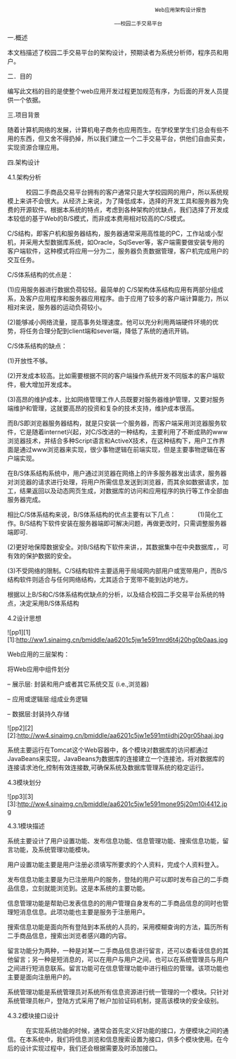                                                    Web应用架构设计报告
                                      
                                      ——校园二手交易平台

一.概述

本文档描述了校园二手交易平台的架构设计，预期读者为系统分析师，程序员和用户。

二．目的

编写此文档的目的是使整个web应用开发过程更加规范有序，为后面的开发人员提供一个依据。

三.项目背景

随着计算机网络的发展，计算机电子商务也应用而生。在学校里学生们总会有些不用的东西，但又舍不得扔掉，所以我们建立一个二手交易平台，供他们自由买卖，实现资源合理应用。

四.架构设计

4.1.架构分析

　　　校园二手商品交易平台拥有的客户通常只是大学校园网的用户，所以系统规模上来讲不会很大。从经济上来说，为了降低成本，选择的开发工具和服务器为免费的开源软件。根据本系统的特点，考虑到各种架构的优缺点，我们选择了开发成本较低的基于Web的B/S模式，而非成本费用相对较高的C/S模式。

C/S结构，即客户机和服务器结构，服务器通常采用高性能的PC，工作站或小型机，并采用大型数据库系统，如Oracle，SqlSever等，客户端需要做安装专用的客户端软件，这种模式将应用一分为二，服务器负责数据管理，客户机完成用户的交互任务。

C/S体系结构的优点是：

(1)应用服务器进行数据负荷较轻。最简单的 C/S架构体系结构应用有两部分组成系，及客户应用程序和服务器应用程序。由于应用了较多的客户端计算能力，所以相对来说，服务器的运动负荷较小。


(2)能够减小网络流量，提高事务处理速度。他可以充分利用两端硬件环境的优势，将任务合理分配到client端和sever端，降低了系统的通讯开销。

C/S体系结构的缺点：

(1)开放性不够。

(2)开发成本较高。比如需要根据不同的客户端操作系统开发不同版本的客户端软件，极大增加开发成本。

(3)高昂的维护成本，比如网络管理工作人员既要对服务器维护管理，又要对服务端维护和管理，这就要高昂的投资和复杂的技术支持，维护成本很高。

而B/S即浏览器服务器结构，就是只安装一个服务器，而客户端采用浏览器服务软件，它是随着internet兴起，对C/S改进的一种结构，主要利用了不断成熟的www浏览器技术，并结合多种Script语言和ActiveX技术，在这种结构下，用户工作界面是通过www浏览器来实现，很少事物逻辑在前端实现，但是主要事物逻辑在客户端实现。

在B/S体系结构系统中，用户通过浏览器在网络上的许多服务器发出请求，服务器对浏览器的请求进行处理，将用户所需信息发送到浏览器，而其余如数据请求，加工，结果返回以及动态网页生成，对数据库的访问和应用程序的执行等工作全部由服务器完成。

相比C/S体系结构来说，B/S体系结构的优点主要有以下几点：
　　　
(1)简化工作。B/S结构下软件安装在服务器端即可解决问题，再做更改时，只需调整服务器端即可.

(2)更好地保障数据安全。对B/S结构下软件来讲，，其数据集中在中央数据库，，可有效的保护数据的安全。

(3)不受网络的限制。C/S结构软件主要适用于局域网内部用户或宽带用户，而B/S结构软件则适合与任何网络结构，尤其适合于宽带不能到达的地方。

根据以上B/S和C/S体系结构优缺点的分析，以及结合校园二手交易平台系统的特点，决定采用B/S体系结构  

4.2设计思想

![pp1][1]
[1]:http://ww1.sinaimg.cn/bmiddle/aa6201c5jw1e591mrd6t4j20hg0b0aas.jpg

Web应用的三层架构：

将Web应用中组件划分

– 展示层: 封装和用户或者其它系统交互 (i.e.,浏览器)

– 应用或逻辑层:组成业务逻辑

– 数据层:封装持久存储    

![pp2][2]
[2]:http://ww4.sinaimg.cn/bmiddle/aa6201c5jw1e591mtiidhj20gr05haaj.jpg
    
系统主要运行在Tomcat这个Web容器中，各个模块对数据库的访问都通过JavaBeans来实现，JavaBeans为数据库的连接建立一个连接池，将对数据库的连接请求池化,控制有效连接数,可确保系统及数据库管理系统的稳定运行。

4.3模块划分

![pp3][3]
[3]:http://ww4.sinaimg.cn/bmiddle/aa6201c5jw1e591mone95j20m10i4412.jpg

4.3.1模块描述


系统主要设计了用户设置功能、发布信息功能、信息管理功能、搜索信息功能，留言功能，及系统管理功能模块。

用户设置功能主要是用户注册必须填写所要求的个人资料，完成个人资料登入。

发布信息功能主要是为已注册用户的服务，登陆的用户可以即时发布自己的二手商品信息，立刻就能浏览到。这是本系统的主要功能。

信息管理功能是帮助已发表信息的的用户管理自身发布的二手商品信息的同时也管理短消息信息。此项功能也主要是服务于注册用户。

搜索信息功能是面向所有登陆到本系统的人员的，采用模糊查询的方法，篇历所有二手商品信息，搜索出浏览者感兴趣的内容。

留言功能分为两种，一种是对某一二手商品信息进行留言，还可以查看该信息的其他留言；另一种是短消息的，可以在用户与用户之间，也可以在系统管理员与用户之间进行短消息联系。留言功能可在信息管理功能中进行相应的管理。该项功能也主要是面向注册用户的。

系统管理功能是系统管理员对系统所有信息资源进行统一管理的一个模块。只针对系统管理员帐户，登陆方式采用了帐户加验证码机制，提高该模块的安全级别。

4.3.2模块接口设计

　　　在实现系统功能的时候，通常会首先定义好功能的接口，方便模块之间的通信。在本系统中，我们将信息浏览和信息搜索设置为接口，供多个模块使用。在今后的设计实现过程中，我们还会根据需要及时添加接口。



